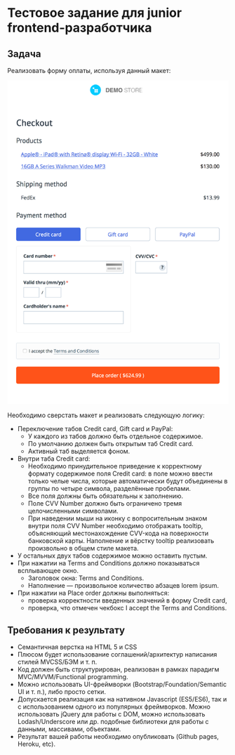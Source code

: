 # Тестовое задание для junior frontend-разработчика

## Задача
Реализовать форму оплаты, используя данный макет:

![Макет верстки](files/images/card.png)

Необходимо сверстать макет и реализовать следующую логику:
* Переключение табов Credit card, Gift card и PayPal:
    * У каждого из табов должно быть отдельное содержимое.
    * По умолчанию должен быть открытым таб Credit card.
    * Активный таб выделяется фоном.
* Внутри таба Credit card:
    * Необходимо принудительное приведение к корректному формату содержимое поля Credit card: в поле можно ввести только челые числа, которые автоматически будут объединены в группы по четыре символа, разделённые пробелами.
    * Все поля должны быть обязательны к заполнению.
    * Поле CVV Number должно быть ограничено тремя целочисленными символами.
    * При наведении мыши на иконку с вопросительным знаком внутри поля CVV Number необходимо отображать tooltip, объясняющий местонахождение CVV-кода на поверхности банковской карты. Наполнение и вёрстку tooltip реализовать произвольно в общем стиле макета.
* У остальных двух табов содержимое можно оставить пустым.
* При нажатии на Terms and Conditions должно показываться всплывающее окно.
    * Заголовок окна: Terms and Conditions.
    * Наполнение — произвольное количество абзацев lorem ipsum.
* При нажатии на Place order должны выполняться:
    * проверка корректности введенных значений в форму Credit card,
    * проверка, что отмечен чекбокс I accept the Terms and Conditions.

## Требования к результату
* Семантичная верстка на HTML 5 и CSS
* Плюсом будет использование соглашений/архитектур написания стилей MVCSS/БЭМ и т. п.
* Код должен быть структурирован, реализован в рамках парадигм MVC/MVVM/Functional programming.
* Можно использовать UI-фреймворки (Bootstrap/Foundation/Semantic UI и т. п.), либо просто сетки.
* Допускается реализация как на нативном Javascript (ES5/ES6), так и с использованием одного из популярных фреймворков. Можно использовать jQuery для работы с DOM, можно использовать Lodash/Underscore или др. подобные библиотеки для работы с данными, массивами, объектами.
* Результат вашей работы необходимо опубликовать (Github pages, Heroku, etc).
